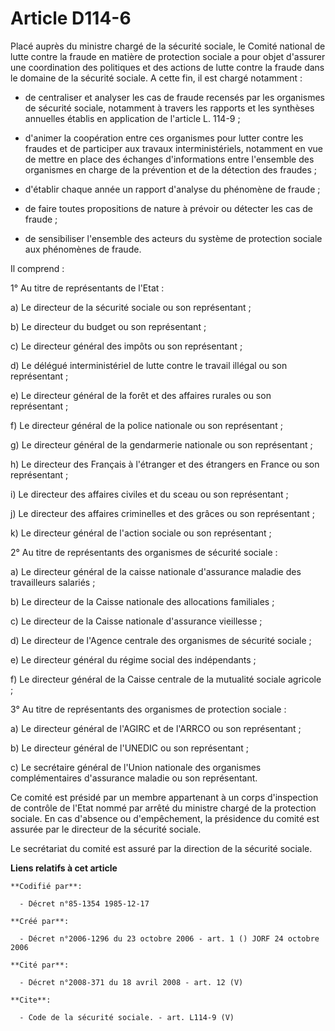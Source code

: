 # Article D114-6

Placé auprès du ministre chargé de la sécurité sociale, le Comité national de lutte contre la fraude en matière de protection
sociale a pour objet d'assurer une coordination des politiques et des actions de lutte contre la fraude dans le domaine de la
sécurité sociale. A cette fin, il est chargé notamment :

- de centraliser et analyser les cas de fraude recensés par les organismes de sécurité sociale, notamment à travers les
rapports et les synthèses annuelles établis en application de l'article L. 114-9 ;

- d'animer la coopération entre ces organismes pour lutter contre les fraudes et de participer aux travaux interministériels,
notamment en vue de mettre en place des échanges d'informations entre l'ensemble des organismes en charge de la prévention et
de la détection des fraudes ;

- d'établir chaque année un rapport d'analyse du phénomène de fraude ;

- de faire toutes propositions de nature à prévoir ou détecter les cas de fraude ;

- de sensibiliser l'ensemble des acteurs du système de protection sociale aux phénomènes de fraude.

Il comprend :

1° Au titre de représentants de l'Etat :

a) Le directeur de la sécurité sociale ou son représentant ;

b) Le directeur du budget ou son représentant ;

c) Le directeur général des impôts ou son représentant ;

d) Le délégué interministériel de lutte contre le travail illégal ou son représentant ;

e) Le directeur général de la forêt et des affaires rurales ou son représentant ;

f) Le directeur général de la police nationale ou son représentant ;

g) Le directeur général de la gendarmerie nationale ou son représentant ;

h) Le directeur des Français à l'étranger et des étrangers en France ou son représentant ;

i) Le directeur des affaires civiles et du sceau ou son représentant ;

j) Le directeur des affaires criminelles et des grâces ou son représentant ;

k) Le directeur général de l'action sociale ou son représentant ;

2° Au titre de représentants des organismes de sécurité sociale :

a) Le directeur général de la caisse nationale d'assurance maladie des travailleurs salariés ;

b) Le directeur de la Caisse nationale des allocations familiales ;

c) Le directeur de la Caisse nationale d'assurance vieillesse ;

d) Le directeur de l'Agence centrale des organismes de sécurité sociale ;

e) Le directeur général du régime social des indépendants ;

f) Le directeur général de la Caisse centrale de la mutualité sociale agricole ;

3° Au titre de représentants des organismes de protection sociale :

a) Le directeur général de l'AGIRC et de l'ARRCO ou son représentant ;

b) Le directeur général de l'UNEDIC ou son représentant ;

c) Le secrétaire général de l'Union nationale des organismes complémentaires d'assurance maladie ou son représentant.

Ce comité est présidé par un membre appartenant à un corps d'inspection de contrôle de l'Etat nommé par arrêté du ministre
chargé de la protection sociale. En cas d'absence ou d'empêchement, la présidence du comité est assurée par le directeur de
la sécurité sociale.

Le secrétariat du comité est assuré par la direction de la sécurité sociale.

**Liens relatifs à cet article**

	**Codifié par**:

	  - Décret n°85-1354 1985-12-17

	**Créé par**:

	  - Décret n°2006-1296 du 23 octobre 2006 - art. 1 () JORF 24 octobre 2006

	**Cité par**:

	  - Décret n°2008-371 du 18 avril 2008 - art. 12 (V)

	**Cite**:

	  - Code de la sécurité sociale. - art. L114-9 (V)
